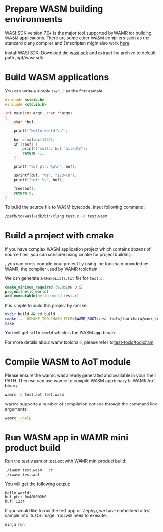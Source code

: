 

# Prepare WASM building environments

WASI-SDK version 7.0+ is the major tool supported by WAMR for building WASM applications. There are some other WASM compilers such as the standard clang compiler and Emscripten might also work [here](./other_wasm_compilers.md).



Install WASI SDK: Download the [wasi-sdk](https://github.com/CraneStation/wasi-sdk/releases) and extract the archive to default path /opt/wasi-sdk



Build WASM applications
=========================

You can write a simple ```test.c``` as the first sample.

``` C
#include <stdio.h>
#include <stdlib.h>

int main(int argc, char **argv)
{
    char *buf;

    printf("Hello world!\n");

    buf = malloc(1024);
    if (!buf) {
        printf("malloc buf failed\n");
        return -1;
    }

    printf("buf ptr: %p\n", buf);

    sprintf(buf, "%s", "1234\n");
    printf("buf: %s", buf);

    free(buf);
    return 0;
}
```



To build the source file to WASM bytecode, input following command:

``` Bash
/path/to/wasi-sdk/bin/clang test.c -o test.wasm
```



# Build a project with cmake

If you have complex WASM application project which contains dozens of source files, you can consider  using cmake for project building. 

, you can cross compile your project by using the toolchain provided by WAMR, the compiler used by WAMR toolchain.

We can generate a `CMakeLists.txt` file for `test.c`:

```cmake
cmake_minimum_required (VERSION 3.5)
project(hello_world)
add_executable(hello_world test.c)
```

It is simple to build this project by cmake:

``` Bash
mkdir build && cd build
cmake .. -DCMAKE_TOOLCHAIN_FILE=$WAMR_ROOT/test-tools/toolchain/wamr_toolchain.cmake
make
```

You will get ```hello_world``` which is the WASM app binary.

For more details about wamr toolchain, please refer to [test-tools/toolchain](../test-tools/toolchain/README.md).

# Compile WASM to AoT module

Please ensure the warmc was already generated and available in your shell PATH. Then we can use wamrc to compile WASM app binary to WAMR AoT binary.

``` Bash
wamrc -o test.aot test.wasm
```

warmc supports a number of compilation options through the command line arguments:

``` Bash
wamrc --help

```



Run WASM app in WAMR mini product build
========================

Run the test.wasm or test.aot with WAMR mini product build:
``` Bash
./iwasm test.wasm   or
./iwasm test.aot
```
You will get the following output:
```
Hello world!
buf ptr: 0x400002b0
buf: 1234
```
If you would like to run the test app on Zephyr, we have embedded a test sample into its OS image. You will need to execute:
```
ninja run
```

